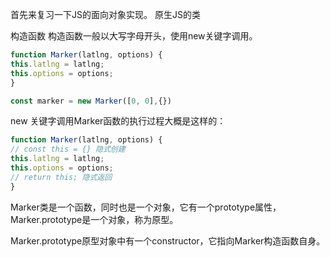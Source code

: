 

首先来复习一下JS的面向对象实现。
原生JS的类

构造函数
构造函数一般以大写字母开头，使用new关键字调用。

```js
function Marker(latlng, options) {
this.latlng = latlng;
this.options = options;
}

const marker = new Marker([0, 0],{})

```

new 关键字调用Marker函数的执行过程大概是这样的：

```js
function Marker(latlng, options) {
// const this = {} 隐式创建
this.latlng = latlng;
this.options = options;
// return this; 隐式返回
}
```

Marker类是一个函数，同时也是一个对象，它有一个prototype属性，Marker.prototype是一个对象，称为原型。

Marker.prototype原型对象中有一个constructor，它指向Marker构造函数自身。

